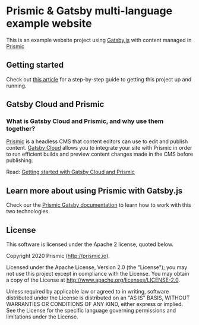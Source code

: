 # Prismic & Gatsby multi-language example website 

This is an example website project using [Gatsby.js](https://www.gatsbyjs.org/) with content managed in [Prismic](https://prismic.io)

## Getting started
Check out [this article](https://user-guides.prismic.io/en/articles/3601217-multi-language-website-example-with-gatsby-js) for a step-by-step guide to getting this project up and running.

##  Gatsby Cloud and Prismic

### What is Gatsby Cloud and Prismic, and why use them together?
[Prismic](https://prismic.io) is a headless CMS that content editors can use to edit and publish content. [Gatsby Cloud](https://www.gatsbyjs.com/cloud/) allows you to integrate your site with Prismic in order to run efficient builds and preview content changes made in the CMS before publishing.

Read: [Getting started with Gatsby Cloud and Prismic](https://user-guides.prismic.io/en/articles/4464959-getting-started-with-gatsby-cloud-and-prismic)

## Learn more about using Prismic with Gatsby.js

Check our the [Prismic Gatsby documentation](https://prismic.io/docs/gatsby) to learn how to work with this two technologies.

## License

This software is licensed under the Apache 2 license, quoted below.

Copyright 2020 Prismic (http://prismic.io).

Licensed under the Apache License, Version 2.0 (the "License"); you may not use this project except in compliance with the License. You may obtain a copy of the License at http://www.apache.org/licenses/LICENSE-2.0.

Unless required by applicable law or agreed to in writing, software distributed under the License is distributed on an "AS IS" BASIS, WITHOUT WARRANTIES OR CONDITIONS OF ANY KIND, either express or implied. See the License for the specific language governing permissions and limitations under the License.
